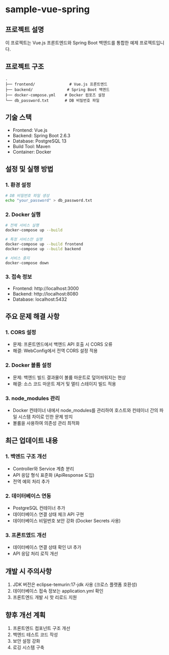 ﻿# sample-vue-spring

## 프로젝트 설명

이 프로젝트는 Vue.js 프론트엔드와 Spring Boot 백엔드를 통합한 예제 프로젝트입니다.

## 프로젝트 구조
```
.
├── frontend/               # Vue.js 프론트엔드
├── backend/               # Spring Boot 백엔드
├── docker-compose.yml    # Docker 컴포즈 설정
└── db_password.txt       # DB 비밀번호 파일
```

## 기술 스택
- Frontend: Vue.js
- Backend: Spring Boot 2.6.3
- Database: PostgreSQL 13
- Build Tool: Maven
- Container: Docker

## 설정 및 실행 방법

### 1. 환경 설정
```bash
# DB 비밀번호 파일 생성
echo "your_password" > db_password.txt
```

### 2. Docker 실행
```bash
# 전체 서비스 실행
docker-compose up --build

# 특정 서비스만 실행
docker-compose up --build frontend
docker-compose up --build backend

# 서비스 중지
docker-compose down
```

### 3. 접속 정보
- Frontend: http://localhost:3000
- Backend: http://localhost:8080
- Database: localhost:5432

## 주요 문제 해결 사항

### 1. CORS 설정
- 문제: 프론트엔드에서 백엔드 API 호출 시 CORS 오류
- 해결: WebConfig에서 전역 CORS 설정 적용

### 2. Docker 볼륨 설정
- 문제: 백엔드 빌드 결과물이 볼륨 마운트로 덮어씌워지는 현상
- 해결: 소스 코드 마운트 제거 및 멀티 스테이지 빌드 적용

### 3. node_modules 관리
- Docker 컨테이너 내에서 node_modules를 관리하여 호스트와 컨테이너 간의 파일 시스템 차이로 인한 문제 방지
- 볼륨을 사용하여 의존성 관리 최적화

## 최근 업데이트 내용

### 1. 백엔드 구조 개선
- Controller와 Service 계층 분리
- API 응답 형식 표준화 (ApiResponse 도입)
- 전역 예외 처리 추가

### 2. 데이터베이스 연동
- PostgreSQL 컨테이너 추가
- 데이터베이스 연결 상태 체크 API 구현
- 데이터베이스 비밀번호 보안 강화 (Docker Secrets 사용)

### 3. 프론트엤드 개선
- 데이터베이스 연결 상태 확인 UI 추가
- API 응답 처리 로직 개선

## 개발 시 주의사항
1. JDK 버전은 eclipse-temurin:17-jdk 사용 (크로스 플랫폼 호환성)
2. 데이터베이스 접속 정보는 application.yml 확인
3. 프론트엔드 개발 시 핫 리로드 지원

## 향후 개선 계획
1. 프론트엔드 컴포넌트 구조 개선
2. 백엔드 테스트 코드 작성
3. 보안 설정 강화
4. 로깅 시스템 구축
